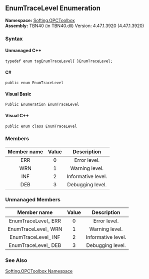 ## **EnumTraceLevel Enumeration**

**Namespace:** [Softing.OPCToolbox](N_Softing_OPCToolbox.htm)  
**Assembly:** TBN40 (in TBN40.dll) Version: 4.47.1.3920 (4.47.1.3920)

### Syntax

#### Unmanaged C++
```
typedef enum tagEnumTraceLevel{	}EnumTraceLevel;	
```
#### C#
```
public enum EnumTraceLevel
```

#### Visual Basic
```
Public Enumeration EnumTraceLevel
```
#### Visual C++
```
public enum class EnumTraceLevel
```

### Members
**Member name**|**Value**|**Description**
:-----:|:-----:|:-----:
ERR|0|Error level.
WRN|1|Warning level.
INF|2|Informative level.
DEB|3|Debugging level.

### Unmanaged Members
**Member name**|**Value**|**Description**
:-----:|:-----:|:-----:
EnumTraceLevel\_ ERR|0|Error level.
EnumTraceLevel\_ WRN|1|Warning level.
EnumTraceLevel\_ INF|2|Informative level.
EnumTraceLevel\_ DEB|3|Debugging level.

### See Also

[Softing.OPCToolbox Namespace](N_Softing_OPCToolbox.htm)